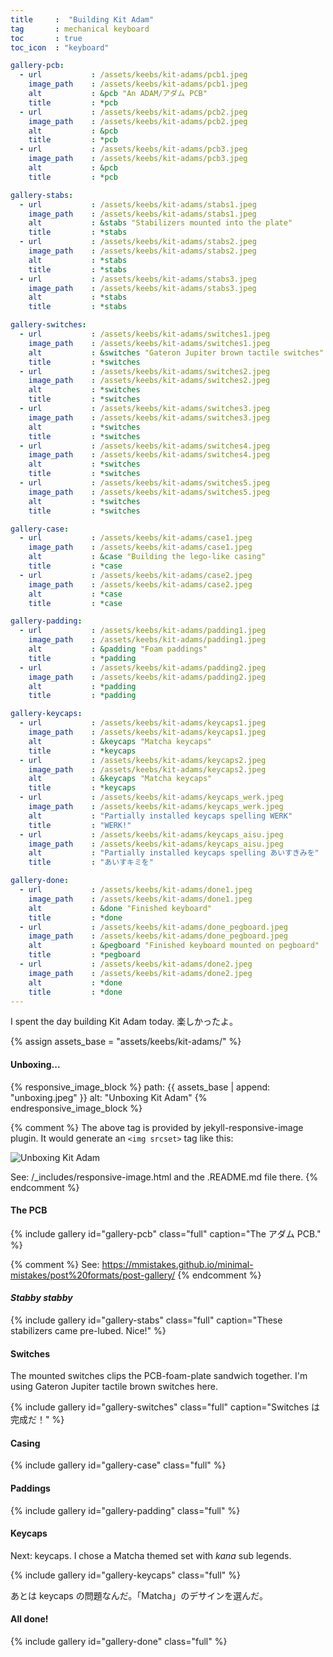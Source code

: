 ```yaml
---
title     :  "Building Kit Adam"
tag       : mechanical keyboard
toc       : true
toc_icon  : "keyboard"

gallery-pcb:
  - url           : /assets/keebs/kit-adams/pcb1.jpeg
    image_path    : /assets/keebs/kit-adams/pcb1.jpeg
    alt           : &pcb "An ADAM/アダム PCB"
    title         : *pcb
  - url           : /assets/keebs/kit-adams/pcb2.jpeg
    image_path    : /assets/keebs/kit-adams/pcb2.jpeg
    alt           : &pcb
    title         : *pcb
  - url           : /assets/keebs/kit-adams/pcb3.jpeg
    image_path    : /assets/keebs/kit-adams/pcb3.jpeg
    alt           : &pcb
    title         : *pcb

gallery-stabs:
  - url           : /assets/keebs/kit-adams/stabs1.jpeg
    image_path    : /assets/keebs/kit-adams/stabs1.jpeg
    alt           : &stabs "Stabilizers mounted into the plate"
    title         : *stabs
  - url           : /assets/keebs/kit-adams/stabs2.jpeg
    image_path    : /assets/keebs/kit-adams/stabs2.jpeg
    alt           : *stabs
    title         : *stabs
  - url           : /assets/keebs/kit-adams/stabs3.jpeg
    image_path    : /assets/keebs/kit-adams/stabs3.jpeg
    alt           : *stabs
    title         : *stabs

gallery-switches:
  - url           : /assets/keebs/kit-adams/switches1.jpeg
    image_path    : /assets/keebs/kit-adams/switches1.jpeg
    alt           : &switches "Gateron Jupiter brown tactile switches"
    title         : *switches
  - url           : /assets/keebs/kit-adams/switches2.jpeg
    image_path    : /assets/keebs/kit-adams/switches2.jpeg
    alt           : *switches
    title         : *switches
  - url           : /assets/keebs/kit-adams/switches3.jpeg
    image_path    : /assets/keebs/kit-adams/switches3.jpeg
    alt           : *switches
    title         : *switches
  - url           : /assets/keebs/kit-adams/switches4.jpeg
    image_path    : /assets/keebs/kit-adams/switches4.jpeg
    alt           : *switches
    title         : *switches
  - url           : /assets/keebs/kit-adams/switches5.jpeg
    image_path    : /assets/keebs/kit-adams/switches5.jpeg
    alt           : *switches
    title         : *switches

gallery-case:
  - url           : /assets/keebs/kit-adams/case1.jpeg
    image_path    : /assets/keebs/kit-adams/case1.jpeg
    alt           : &case "Building the lego-like casing"
    title         : *case
  - url           : /assets/keebs/kit-adams/case2.jpeg
    image_path    : /assets/keebs/kit-adams/case2.jpeg
    alt           : *case
    title         : *case

gallery-padding:
  - url           : /assets/keebs/kit-adams/padding1.jpeg
    image_path    : /assets/keebs/kit-adams/padding1.jpeg
    alt           : &padding "Foam paddings"
    title         : *padding
  - url           : /assets/keebs/kit-adams/padding2.jpeg
    image_path    : /assets/keebs/kit-adams/padding2.jpeg
    alt           : *padding
    title         : *padding

gallery-keycaps:
  - url           : /assets/keebs/kit-adams/keycaps1.jpeg
    image_path    : /assets/keebs/kit-adams/keycaps1.jpeg
    alt           : &keycaps "Matcha keycaps"
    title         : *keycaps
  - url           : /assets/keebs/kit-adams/keycaps2.jpeg
    image_path    : /assets/keebs/kit-adams/keycaps2.jpeg
    alt           : &keycaps "Matcha keycaps"
    title         : *keycaps
  - url           : /assets/keebs/kit-adams/keycaps_werk.jpeg
    image_path    : /assets/keebs/kit-adams/keycaps_werk.jpeg
    alt           : "Partially installed keycaps spelling WERK"
    title         : "WERK!"
  - url           : /assets/keebs/kit-adams/keycaps_aisu.jpeg
    image_path    : /assets/keebs/kit-adams/keycaps_aisu.jpeg
    alt           : "Partially installed keycaps spelling あいすきみを"
    title         : "あいすキミを"

gallery-done:
  - url           : /assets/keebs/kit-adams/done1.jpeg
    image_path    : /assets/keebs/kit-adams/done1.jpeg
    alt           : &done "Finished keyboard"
    title         : *done
  - url           : /assets/keebs/kit-adams/done_pegboard.jpeg
    image_path    : /assets/keebs/kit-adams/done_pegboard.jpeg
    alt           : &pegboard "Finished keyboard mounted on pegboard"
    title         : *pegboard
  - url           : /assets/keebs/kit-adams/done2.jpeg
    image_path    : /assets/keebs/kit-adams/done2.jpeg
    alt           : *done
    title         : *done
---
```


I spent the day building Kit Adam today. 楽しかったよ。

{% assign assets_base = "assets/keebs/kit-adams/" %}

#### Unboxing...

{% responsive_image_block %}
  path: {{ assets_base | append: "unboxing.jpeg" }}
  alt: "Unboxing Kit Adam"
{% endresponsive_image_block %}

{% comment %}
  The above tag is provided by jekyll-responsive-image plugin.
  It would generate an `<img srcset>` tag like this:

  <img src="/assets/resized/unboxing-1400x1050.jpeg"
       alt="Unboxing Kit Adam"
       srcset="/assets/resized/unboxing-320x240.jpeg 320w,/assets/resized/unboxing-480x360.jpeg 480w,/assets/resized/unboxing-800x600.jpeg 800w,/assets/resized/unboxing-1400x1050.jpeg 1400w, /assets/keebs/kit-adams/unboxing.jpeg 5712w"
  />

  See: /_includes/responsive-image.html and the .README.md file there.
{% endcomment %}

#### The PCB

{% include gallery id="gallery-pcb" class="full" caption="The アダム PCB." %}

{% comment %}
  See: https://mmistakes.github.io/minimal-mistakes/post%20formats/post-gallery/
{% endcomment %}

#### *Stabby stabby*

{% include gallery id="gallery-stabs" class="full"
                   caption="These stabilizers came pre-lubed. Nice!" %}

#### Switches

The mounted switches clips the PCB-foam-plate sandwich together. I'm using
Gateron Jupiter tactile brown switches here.

{% include gallery id="gallery-switches" class="full"
                   caption="Switches は完成だ！" %}

#### Casing

{% include gallery id="gallery-case" class="full" %}

#### Paddings

{% include gallery id="gallery-padding" class="full" %}

#### Keycaps

Next: keycaps. I chose a Matcha themed set with *kana* sub legends.

{% include gallery id="gallery-keycaps" class="full" %}

あとは keycaps の問題なんだ。「Matcha」のデサインを選んだ。

#### All done!

{% include gallery id="gallery-done" class="full" %}
